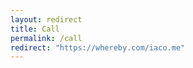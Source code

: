 ```yaml
---
layout: redirect
title: Call
permalink: /call
redirect: "https://whereby.com/iaco.me"
---
```

<!--
https://meet.google.com/aac-ggmt-fdj
-->
